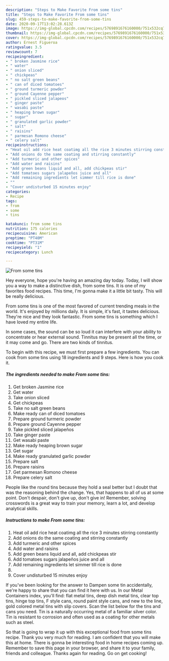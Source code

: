 ```yaml
---
description: "Steps to Make Favorite From some tins"
title: "Steps to Make Favorite From some tins"
slug: 459-steps-to-make-favorite-from-some-tins
date: 2020-09-17T13:02:28.613Z
image: https://img-global.cpcdn.com/recipes/5769891676160000/751x532cq70/from-some-tins-recipe-main-photo.jpg
thumbnail: https://img-global.cpcdn.com/recipes/5769891676160000/751x532cq70/from-some-tins-recipe-main-photo.jpg
cover: https://img-global.cpcdn.com/recipes/5769891676160000/751x532cq70/from-some-tins-recipe-main-photo.jpg
author: Ernest Figueroa
ratingvalue: 3.5
reviewcount: 7
recipeingredient:
- " broken Jasmine rice"
- " water"
- " onion sliced"
- " chickpeas"
- " no salt green beans"
- " can of diced tomatoes"
- " ground turmeric powder"
- " ground Cayenne pepper"
- " pickled sliced jalapeos"
- " ginger paste"
- " wasabi paste"
- " heaping brown sugar"
- " sugar"
- " granulated garlic powder"
- " salt"
- " raisins"
- " parmesan Romono cheese"
- " celery salt"
recipeinstructions:
- "Heat oil add rice heat coatimg all the rice 3 minutes stirring constantly"
- "Add onions do the same coating and stirring constantly"
- "Add turmeric and other spices"
- "Add water and raisins"
- "Add green beans liquid and all, add chickpeas stir"
- "Add tomatoes sugars jalapeños juice and all"
- "Add remaining ingredients let simmer till rice is done"
- ""
- "Cover undisturbed 15 minutes enjoy"
categories:
- Recipe
tags:
- from
- some
- tins

katakunci: from some tins 
nutrition: 175 calories
recipecuisine: American
preptime: "PT40M"
cooktime: "PT31M"
recipeyield: "1"
recipecategory: Lunch

---
```



![From some tins](https://img-global.cpcdn.com/recipes/5769891676160000/751x532cq70/from-some-tins-recipe-main-photo.jpg)

Hey everyone, hope you're having an amazing day today. Today, I will show you a way to make a distinctive dish, from some tins. It is one of my favorites food recipes. This time, I'm gonna make it a little bit tasty. This will be really delicious.

From some tins is one of the most favored of current trending meals in the world. It's enjoyed by millions daily. It is simple, it's fast, it tastes delicious. They're nice and they look fantastic. From some tins is something which I have loved my entire life.

In some cases, the sound can be so loud it can interfere with your ability to concentrate or hear external sound. Tinnitus may be present all the time, or it may come and go. There are two kinds of tinnitus.


To begin with this recipe, we must first prepare a few ingredients. You can cook from some tins using 18 ingredients and 9 steps. Here is how you cook it.

<!--inarticleads1-->

##### The ingredients needed to make From some tins:

1. Get  broken Jasmine rice
1. Get  water
1. Take  onion sliced
1. Get  chickpeas
1. Take  no salt green beans
1. Make ready  can of diced tomatoes
1. Prepare  ground turmeric powder
1. Prepare  ground Cayenne pepper
1. Take  pickled sliced jalapeños
1. Take  ginger paste
1. Get  wasabi paste
1. Make ready  heaping brown sugar
1. Get  sugar
1. Make ready  granulated garlic powder
1. Prepare  salt
1. Prepare  raisins
1. Get  parmesan Romono cheese
1. Prepare  celery salt


People like the round tins because they hold a seal better but I doubt that was the reasoning behind the change. Yes, that happens to all of us at some point. Don&#39;t despair, don&#39;t give up, don&#39;t give in! Remember, solving crosswords is a great way to train your memory, learn a lot, and develop analytical skills. 

<!--inarticleads2-->

##### Instructions to make From some tins:

1. Heat oil add rice heat coatimg all the rice 3 minutes stirring constantly
1. Add onions do the same coating and stirring constantly
1. Add turmeric and other spices
1. Add water and raisins
1. Add green beans liquid and all, add chickpeas stir
1. Add tomatoes sugars jalapeños juice and all
1. Add remaining ingredients let simmer till rice is done
1. 
1. Cover undisturbed 15 minutes enjoy


If you&#39;ve been looking for the answer to Dampen some tin accidentally, we&#39;re happy to share that you can find it here with us. In our Metal Containers index, you&#39;ll find: flat metal tins, deep dish metal tins, clear top tins, hinge top tins, F style cans, round paint style cans, and new to the line, gold colored metal tins with slip covers. Scan the list below for the tins and cans you need. Tin is a naturally occurring metal of a familiar silver color. Tin is resistant to corrosion and often used as a coating for other metals such as steel. 

So that is going to wrap it up with this exceptional food from some tins recipe. Thank you very much for reading. I am confident that you will make this at home. There is gonna be interesting food in home recipes coming up. Remember to save this page in your browser, and share it to your family, friends and colleague. Thanks again for reading. Go on get cooking!
